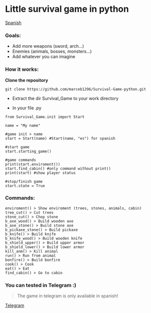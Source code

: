 # Little survival game in python

[Spanish](/README_es.md)

### **Goals:**

- Add more weapons (sword, arch...)
- Enemies (animals, bosses, monsters...)
- Add whatever you can imagine
    

### **How it works:**

**Clone the repository**

`git clone https://github.com/marceb1296/Survival-Game-python.git`

- Extract the dir Survival_Game to your work directory

- In your file .py

```
from Survival_Game.init import Start

name = "My name"

#game init > name 
start = Start(name) #Start(name, "es") for spanish

#start game
start.starting_game()

#game commands
print(start.enviroment())
start.find_cabin() #only command without print()
print(start) #show player status

#stop/finish game
start.state = True
```

### **Commands:**

```
enviroment() > Show enviroment (trees, stones, animals, cabin)
tree_cut() > Cut trees
stone_cut() > Chop stone
b_axe_wood() > Build wooden axe
b_axe_stone() > Build stone axe
b_pickaxe_stone() > Build pickaxe
b_knife() > Build knife
b_knife_wood() > Build wooden knife
b_shield_upper() > Build upper armor
b_shield_lower() > Build lower armor
kill_anm() > Kill animal
run() > Run from animal
bonfire() > Build bonfire
cook() > Cook
eat() > Eat
find_cabin() > Go to cabin
```

### **You can tested in Telegram :)**

> The game in telegram is only available in spanish!

[Telegram](https://t.me/MHgame_bot)
